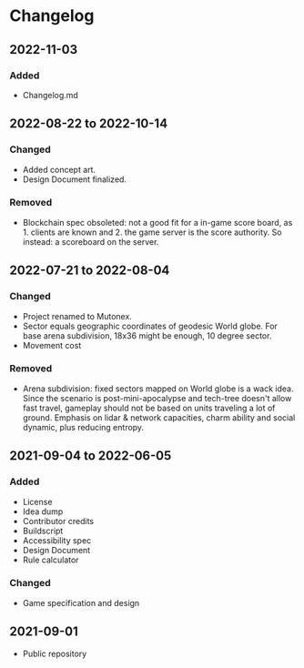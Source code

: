 # Changelog

## 2022-11-03

### Added

- Changelog.md


## 2022-08-22 to 2022-10-14

### Changed

- Added concept art.
- Design Document finalized.

### Removed

- Blockchain spec obsoleted: not a good fit for a in-game score board, as 1. clients are known and 2. the game server is the score authority. So instead: a scoreboard on the server.


## 2022-07-21 to 2022-08-04

### Changed

- Project renamed to Mutonex.
- Sector equals geographic coordinates of geodesic World globe. For base arena subdivision, 18x36 might be enough, 10 degree sector.
- Movement cost

### Removed
- Arena subdivision: fixed sectors mapped on World globe is a wack idea. Since the scenario is post-mini-apocalypse and tech-tree doesn't allow fast travel, gameplay should not be based on units traveling a lot of ground. Emphasis on lidar & network capacities, charm ability and social dynamic, plus reducing entropy.


## 2021-09-04 to 2022-06-05

### Added

- License
- Idea dump
- Contributor credits
- Buildscript
- Accessibility spec
- Design Document
- Rule calculator

### Changed

- Game specification and design


## 2021-09-01

- Public repository
